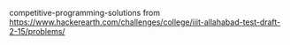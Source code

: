 competitive-programming-solutions from https://www.hackerearth.com/challenges/college/iiit-allahabad-test-draft-2-15/problems/
